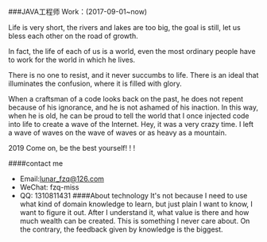 ###JAVA工程师
Work：(2017-09-01~now)

Life is very short, the rivers and lakes are too big, the goal is still, let us bless each other on the road of growth.

In fact, the life of each of us is a world, even the most ordinary people have to work for the world in which he lives.

There is no one to resist, and it never succumbs to life. There is an ideal that illuminates the confusion, where it is filled with glory.

When a craftsman of a code looks back on the past, he does not repent because of his ignorance, and he is not ashamed of his inaction. In this way, when he is old, he can be proud to tell the world that I once injected code into life to create a wave of the Internet. Hey, it was a very crazy time. I left a wave of waves on the wave of waves or as heavy as a mountain.

2019 Come on, be the best yourself! ! !

####contact me
- Email:lunar_fzq@126.com
- WeChat: fzq-miss 
- QQ: 1310811431
####About technology
It's not because I need to use what kind of domain knowledge to learn, but just plain I want to know, I want to figure it out. After I understand it, what value is there and how much wealth can be created. This is something I never care about. On the contrary, the feedback given by knowledge is the biggest.
